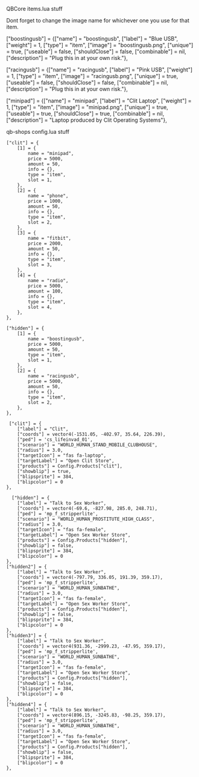 QBCore items.lua stuff

Dont forget to change the image name for whichever one you use for that item. 

["boostingusb"] 				= {["name"] = "boostingusb", 			    ["label"] = "Blue USB", 				["weight"] = 1, 		["type"] = "item", 		["image"] = "boostingusb.png", 	["unique"] = true, 		["useable"] = false, 	["shouldClose"] = false,   ["combinable"] = nil, ["description"] = "Plug this in at your own risk."},

["racingusb"] 				 	= {["name"] = "racingusb", 			    	["label"] = "Pink USB", 				["weight"] = 1, 		["type"] = "item", 		["image"] = "racingusb.png", 	["unique"] = true, 		["useable"] = false, 	["shouldClose"] = false,   ["combinable"] = nil, ["description"] = "Plug this in at your own risk."},

["minipad"] 				 	= {["name"] = "minipad", 			    	["label"] = "Clit Laptop", 				["weight"] = 1, 		["type"] = "item", 		["image"] = "minipad.png", 		["unique"] = true, 		["useable"] = true, 	["shouldClose"] = true,	   ["combinable"] = nil, ["description"] = "Laptop produced by Clit Operating Systems"},


qb-shops config.lua stuff

    ["clit"] = {
        [1] = {
            name = "minipad",
            price = 5000,
            amount = 50,
            info = {},
            type = "item",
            slot = 1,
        },
        [2] = {
            name = "phone",
            price = 1000,
            amount = 50,
            info = {},
            type = "item",
            slot = 2,
        },
        [3] = {
            name = "fitbit",
            price = 2000,
            amount = 50,
            info = {},
            type = "item",
            slot = 3,
        },
        [4] = {
            name = "radio",
            price = 5000,
            amount = 100,
            info = {},
            type = "item",
            slot = 4,
        },
    },

    ["hidden"] = {
        [1] = {
            name = "boostingusb",
            price = 5000,
            amount = 50,
            type = "item",
            slot = 1,
        },
        [2] = {
            name = "racingusb",
            price = 5000,
            amount = 50,
            info = {},
            type = "item",
            slot = 2,
        },
    },

     ["clit"] = {
        ["label"] = "Clit",
        ["coords"] = vector4(-1531.05, -402.97, 35.64, 226.39),
        ["ped"] = 'cs_lifeinvad_01',
        ["scenario"] = "WORLD_HUMAN_STAND_MOBILE_CLUBHOUSE",
        ["radius"] = 3.0,
        ["targetIcon"] = "fas fa-laptop",
        ["targetLabel"] = "Open Clit Store",
        ["products"] = Config.Products["clit"],
        ["showblip"] = true,
        ["blipsprite"] = 384,
        ["blipcolor"] = 0
    },

      ["hidden"] = {
        ["label"] = "Talk to Sex Worker",
        ["coords"] = vector4(-69.6, -827.98, 285.0, 248.71),
        ["ped"] = 'mp_f_stripperlite',
        ["scenario"] = "WORLD_HUMAN_PROSTITUTE_HIGH_CLASS",
        ["radius"] = 3.0,
        ["targetIcon"] = "fas fa-female",
        ["targetLabel"] = "Open Sex Worker Store",
        ["products"] = Config.Products["hidden"],
        ["showblip"] = false,
        ["blipsprite"] = 384,
        ["blipcolor"] = 0
    },
    ["hidden2"] = {
        ["label"] = "Talk to Sex Worker",
        ["coords"] = vector4(-797.79, 336.05, 191.39, 359.17),
        ["ped"] = 'mp_f_stripperlite',
        ["scenario"] = "WORLD_HUMAN_SUNBATHE",
        ["radius"] = 3.0,
        ["targetIcon"] = "fas fa-female",
        ["targetLabel"] = "Open Sex Worker Store",
        ["products"] = Config.Products["hidden"],
        ["showblip"] = false,
        ["blipsprite"] = 384,
        ["blipcolor"] = 0
    },
    ["hidden3"] = {
        ["label"] = "Talk to Sex Worker",
        ["coords"] = vector4(931.36, -2999.23, -47.95, 359.17),
        ["ped"] = 'mp_f_stripperlite',
        ["scenario"] = "WORLD_HUMAN_SUNBATHE",
        ["radius"] = 3.0,
        ["targetIcon"] = "fas fa-female",
        ["targetLabel"] = "Open Sex Worker Store",
        ["products"] = Config.Products["hidden"],
        ["showblip"] = false,
        ["blipsprite"] = 384,
        ["blipcolor"] = 0
    },
    ["hidden4"] = {
        ["label"] = "Talk to Sex Worker",
        ["coords"] = vector4(896.15, -3245.83, -98.25, 359.17),
        ["ped"] = 'mp_f_stripperlite',
        ["scenario"] = "WORLD_HUMAN_SUNBATHE",
        ["radius"] = 3.0,
        ["targetIcon"] = "fas fa-female",
        ["targetLabel"] = "Open Sex Worker Store",
        ["products"] = Config.Products["hidden"],
        ["showblip"] = false,
        ["blipsprite"] = 384,
        ["blipcolor"] = 0
    },